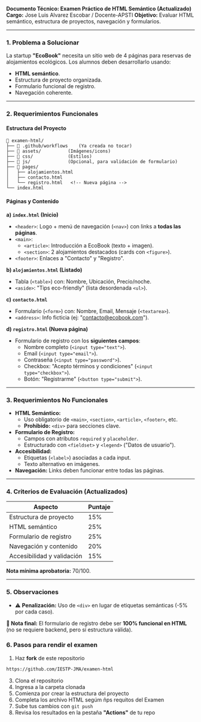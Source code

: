 **Documento Técnico: Examen Práctico de HTML Semántico (Actualizado)**
**Cargo:** Jose Luis Alvarez Escobar / Docente-APSTI
**Objetivo:** Evaluar HTML semántico, estructura de proyectos, navegación y formularios.

---

### **1. Problema a Solucionar**

La startup **"EcoBook"** necesita un sitio web de 4 páginas para reservas de alojamientos ecológicos. Los alumnos deben desarrollarlo usando:

- **HTML semántico**.
- Estructura de proyecto organizada.
- Formulario funcional de registro.
- Navegación coherente.

---

### **2. Requerimientos Funcionales**

#### **Estructura del Proyecto**

```
📁 examen-html/
├── 📁 .github/workflows    (Ya creada no tocar)
├── 📁 assets/          (Imágenes/icons)
├── 📁 css/             (Estilos)
├── 📁 js/              (Opcional, para validación de formulario)
├── 📁 pages/
│   ├── alojamientos.html
│   ├── contacto.html
│   └── registro.html   <!-- Nueva página -->
└── index.html
```

#### **Páginas y Contenido**

**a) `index.html` (Inicio)**

- `<header>`: Logo + menú de navegación (`<nav>`) con links a **todas las páginas**.
- `<main>`:
  - `<article>`: Introducción a EcoBook (texto + imagen).
  - `<section>`: 2 alojamientos destacados (cards con `<figure>`).
- `<footer>`: Enlaces a "Contacto" y "Registro".

**b) `alojamientos.html` (Listado)**

- Tabla (`<table>`) con: Nombre, Ubicación, Precio/noche.
- `<aside>`: "Tips eco-friendly" (lista desordenada `<ul>`).

**c) `contacto.html`**

- Formulario (`<form>`) con: Nombre, Email, Mensaje (`<textarea>`).
- `<address>`: Info ficticia (ej: "contacto@ecobook.com").

**d) `registro.html` (Nueva página)**

- Formulario de registro con los **siguientes campos**:
  - Nombre completo (`<input type="text">`).
  - Email (`<input type="email">`).
  - Contraseña (`<input type="password">`).
  - Checkbox: "Acepto términos y condiciones" (`<input type="checkbox">`).
  - Botón: "Registrarme" (`<button type="submit">`).

---

### **3. Requerimientos No Funcionales**

- **HTML Semántico:**
  - Uso obligatorio de `<main>`, `<section>`, `<article>`, `<footer>`, etc.
  - **Prohibido:** `<div>` para secciones clave.
- **Formulario de Registro:**
  - Campos con atributos `required` y `placeholder`.
  - Estructurado con `<fieldset>` y `<legend>` ("Datos de usuario").
- **Accesibilidad:**
  - Etiquetas (`<label>`) asociadas a cada input.
  - Texto alternativo en imágenes.
- **Navegación:** Links deben funcionar entre todas las páginas.

---

### **4. Criterios de Evaluación (Actualizados)**

| **Aspecto** | **Puntaje** |
| --- | --- |
| Estructura de proyecto | 15% |
| HTML semántico | 25% |
| Formulario de registro | 25% |
| Navegación y contenido | 20% |
| Accesibilidad y validación | 15% |

**Nota mínima aprobatoria:** 70/100.

---

### **5. Observaciones**

- ⚠️ **Penalización:** Uso de `<div>` en lugar de etiquetas semánticas (-5% por cada caso).

**📌 Nota final:** El formulario de registro debe ser **100% funcional en HTML** (no se requiere backend, pero sí estructura válida).

### **6. Pasos para rendir el examen**
1. Haz **fork** de este repositorio
```bash
https://github.com/IESTP-JMA/examen-html
```
3. Clona el repositorio
4. Ingresa a la carpeta clonada
2. Comienza por crear la estructura del proyecto
3. Completa los archivo HTML  segúm ñps requitos del Examen
4. Sube tus cambios con `git push`
5. Revisa los resultados en la pestaña **"Actions"** de tu repo
